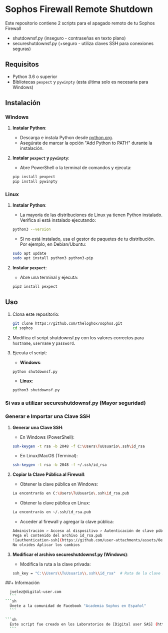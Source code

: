 # Sophos Firewall Remote Shutdown
Este repositorio contiene 2 scripts para el apagado remoto de tu Sophos Firewall

- shutdownsf.py (inseguro - contraseñas en texto plano)
- secureshutdownsf.py (+seguro - utiliza claves SSH para conexiones seguras)

## Requisitos

- Python 3.6 o superior
- Bibliotecas `pexpect` y `pywinpty` (esta última solo es necesaria para Windows)

## Instalación

### Windows

1. **Instalar Python**:
    - Descarga e instala Python desde [python.org](https://www.python.org/downloads/windows/).
    - Asegúrate de marcar la opción "Add Python to PATH" durante la instalación.

2. **Instalar `pexpect` y `pywinpty`**:
    - Abre PowerShell o la terminal de comandos y ejecuta:
    ```sh
    pip install pexpect
    pip install pywinpty
    ```

### Linux

1. **Instalar Python**:
    - La mayoría de las distribuciones de Linux ya tienen Python instalado. Verifica si está instalado ejecutando:
    ```sh
    python3 --version
    ```
    - Si no está instalado, usa el gestor de paquetes de tu distribución. Por ejemplo, en Debian/Ubuntu:
    ```sh
    sudo apt update
    sudo apt install python3 python3-pip
    ```

2. **Instalar `pexpect`**:
    - Abre una terminal y ejecuta:
    ```sh
    pip3 install pexpect
    ```

## Uso

1. Clona este repositorio:
    ```sh
    git clone https://github.com/theloghox/sophos.git
    cd sophos
    ```

2. Modifica el script shutdownsf.py con los valores correctos para `hostname`, `username` y `password`.

3. Ejecuta el script:

    - **Windows**:
    ```sh
    python shutdownsf.py
    ```

    - **Linux**:
    ```sh
    python3 shutdownsf.py
    ```

### Si vas a utilizar secureshutdownsf.py (Mayor seguridad)

### Generar e Importar una Clave SSH

1. **Generar una Clave SSH**:
    - En Windows (PowerShell):
    ```sh
    ssh-keygen -t rsa -b 2048 -f C:\Users\TuUsuario\.ssh\id_rsa
    ```

   - En Linux/MacOS (Terminal):
    ```sh
    ssh-keygen -t rsa -b 2048 -f ~/.ssh/id_rsa
    ```

2. **Copiar la Clave Pública al Firewall**:
    - Obtener la clave pública en Windows:
    ```sh
    La encontrarás en C:\Users\TuUsuario\.ssh\id_rsa.pub
    ```
     - Obtener la clave pública en Linux:
    ```sh
    La encontrarás en ~/.ssh/id_rsa.pub
    ```
    - Acceder al firewall y agregar la clave pública:
    ```sh
    Administración > Acceso al dispositivo > Autenticación de clave pública para el administrador
    Pega el contenido del archivo id_rsa.pub
    ![authentication-ssh](https://github.com/user-attachments/assets/0e744fa6-c8ee-4f29-a50f-da7bbc2e15d9)
    No olvides Aplicar los cambios
    ```

3. **Modificar el archivo secureshutdownsf.py (Windows)**:
    - Modifica la ruta a la clave privada:
    ```sh
    ssh_key = "C:\\Users\\TuUsuario\\.ssh\\id_rsa"  # Ruta de la clave SSH en Windows
    ```

##+ Información
  ```sh
    jvelez@digital-user.com
    ```
  ```sh
    Únete a la comunidad de Facebook "Academia Sophos en Español"
    ```

  ```sh
    Este script fue creado en los Laboratorios de [Digital user SAS] (https://www.digital-user.com).
    ```


